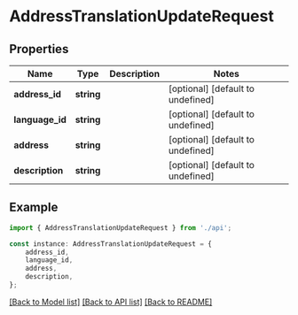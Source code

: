 # AddressTranslationUpdateRequest


## Properties

Name | Type | Description | Notes
------------ | ------------- | ------------- | -------------
**address_id** | **string** |  | [optional] [default to undefined]
**language_id** | **string** |  | [optional] [default to undefined]
**address** | **string** |  | [optional] [default to undefined]
**description** | **string** |  | [optional] [default to undefined]

## Example

```typescript
import { AddressTranslationUpdateRequest } from './api';

const instance: AddressTranslationUpdateRequest = {
    address_id,
    language_id,
    address,
    description,
};
```

[[Back to Model list]](../README.md#documentation-for-models) [[Back to API list]](../README.md#documentation-for-api-endpoints) [[Back to README]](../README.md)
